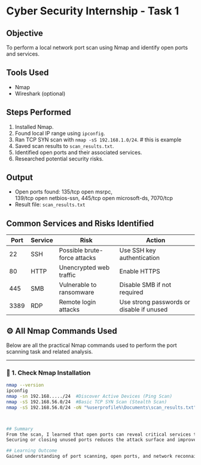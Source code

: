 
# Cyber Security Internship - Task 1

## Objective
To perform a local network port scan using Nmap and identify open ports and services.

## Tools Used
- Nmap
- Wireshark (optional)

## Steps Performed
1. Installed Nmap.
2. Found local IP range using `ipconfig`.
3. Ran TCP SYN scan with `nmap -sS 192.168.1.0/24`. # this is example
4. Saved scan results to `scan_results.txt`.
5. Identified open ports and their associated services.
6. Researched potential security risks.

## Output
- Open ports found: 135/tcp  open  msrpc,  
                    139/tcp  open  netbios-ssn, 
                    445/tcp  open  microsoft-ds, 
                    7070/tcp
- Result file: `scan_results.txt`

## Common Services and Risks Identified 

| Port | Service | Risk | Action |
|------|----------|------|--------|
| 22 | SSH | Possible brute-force attacks | Use SSH key authentication |
| 80 | HTTP | Unencrypted web traffic | Enable HTTPS |
| 445 | SMB | Vulnerable to ransomware | Disable SMB if not required |
| 3389 | RDP | Remote login attacks | Use strong passwords or disable if unused |

## ⚙️ All Nmap Commands Used

Below are all the practical Nmap commands used to perform the port scanning task and related analysis.

---

### 🔹 1. Check Nmap Installation
```bash
nmap --version
ipconfig
nmap -sn 192.168...../24  #Discover Active Devices (Ping Scan)
nmap -sS 192.168.56.0/24  #Basic TCP SYN Scan (Stealth Scan)
nmap -sS 192.168.56.0/24 -oN "%userprofile%\Documents\scan_results.txt"  #Save Scan Output to a File



## Summary
From the scan, I learned that open ports can reveal critical services to attackers. 
Securing or closing unused ports reduces the attack surface and improves overall network security.

## Learning Outcome
Gained understanding of port scanning, open ports, and network reconnaissance.
